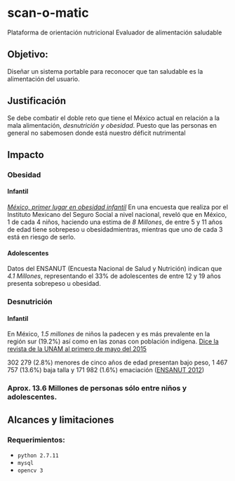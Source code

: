 # scan-o-matic
Plataforma de orientación nutricional
Evaluador de alimentación saludable

## Objetivo:
Diseñar un sistema portable para reconocer que tan saludable es la alimentación del usuario.

## Justificación
Se debe combatir el doble reto que tiene el México actual en relación a la mala alimentación, _desnutrición y obesidad_. Puesto que las personas en general no sabemosen donde está nuestro déficit nutrimental

## Impacto
### Obesidad
#### Infantil
[*México, primer lugar en obesidad infantil*](https://www.vozcero.com/mexico-1er-lugar-mundial-en-obesidad-infantil-actuemos-ya/)
En una encuesta que realiza por el Instituto Mexicano del Seguro Social a nivel nacional, reveló que en México, 1 de cada 4 niños, haciendo una estima de *8 Millones*, de entre 5 y 11 años de edad tiene sobrepeso u obesidadmientras, mientras que uno de cada 3 está en riesgo de serlo.
#### Adolescentes
Datos del ENSANUT (Encuesta Nacional de Salud y Nutrición) indican que *4.1 Millones*, representando el 33% de adolescentes de entre 12 y 19 años presenta sobrepeso u obesidad. 
### Desnutrición
#### Infantil
 En México, *1.5 millones* de niños la padecen y es más prevalente en la región sur (19.2%) así como en las zonas con población indígena. [Dice la revista de la UNAM al primero de mayo del 2015](http://www.revista.unam.mx/vol.16/num5/art34/)
 
 302 279 (2.8%) menores de cinco años de edad presentan bajo peso, 1 467 757 (13.6%) baja talla y 171 982 (1.6%) emaciación ([ENSANUT 2012](http://ensanut.insp.mx/informes/ENSANUT2012ResultadosNacionales.pdf))

### Aprox. 13.6 Millones de personas sólo entre niños y adolescentes.

## Alcances y limitaciones




### Requerimientos:  
* `python 2.7.11`
* `mysql`
* `opencv 3`
